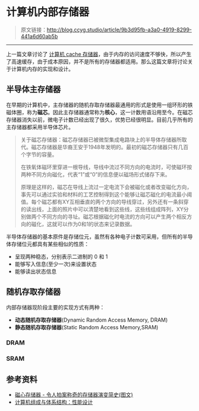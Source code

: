 # 计算机内部存储器

[annotation]: <id> (9b3d95fb-a3a0-4919-8299-441a6d60ab5b)
[annotation]: <status> (protect)
[annotation]: <create_time> (2019-04-22 14:39:12)
[annotation]: <category> (计算机科学)
[annotation]: <tags> (组成原理)

> 原文链接：<http://blog.ccyg.studio/article/9b3d95fb-a3a0-4919-8299-441a6d60ab5b>

---

上一篇文章讨论了 [计算机 cache 存储器](http://blog.ccyg.studio/article/ebdf0ad2-dc01-47e6-b203-43d8d37baab7)，由于内存的访问速度不够快，所以产生了高速缓存，由于成本原因，并不是所有的存储器都适用。那么这篇文章将讨论关于计算机内存的实现和设计。

## 半导体主存储器

在早期的计算机中，主存储器的随机存取存储器最通用的形式是使用一组环形的铁磁体圈，称为**磁芯**。因此主存储器通常称为**核心**，这一计数用语沿用至今。在磁芯存储器消失以前，微电子计数已经出现了很久，优势已经很明显。目前几乎所有的主存储器都采用半导体芯片。

> 关于磁芯存储器：磁芯存储器已被微型集成电路块上的半导体存储器所取代。磁芯存储器是华裔王安于1948年发明的。最初的磁芯存储器只有几百个字节的容量。
> 
>在铁氧体磁环里穿进一根导线，导线中流过不同方向的电流时，可使磁环按两种不同方向磁化，代表“1”或“0”的信息便以磁场形式储存下来。
>
>原理是这样的，磁芯在导线上流过一定电流下会被磁化或者改变磁化方向，事先可以通过实验和材料的工艺控制得到这个能够让磁芯磁化的电流最小阈值。每个磁芯都有XY互相垂直的两个方向的导线穿过，另外还有一条斜穿的读出线，上面的照片中可以清楚地看到这些线，这些线组成阵列，XY分别做两个不同方向的寻址。磁芯根据磁化时电流的方向可以产生两个相反方向的磁化，这就可以作为0和1的状态来记录数据。

半导体存储器的基本原件是存储位元，虽然有各种电子计数可采用，但所有的半导体存储位元都具有某些相似的性质：

- 呈现两种稳态，分别表示二进制的 0 和 1
- 能够写入信息(至少一次)来设置状态
- 能够读出状态信息

## 随机存取存储器

内部存储器现阶段主要的实现方式有两种：

- **动态随机存取存储器**(Dynamic Random Access Memory, DRAM)
- **静态随机存取存储器**(Static Random Access Memory,SRAM)

### DRAM



### SRAM


## 参考资料

- [磁心存储器 - 令人拍案称奇的存储器演变简史(图文)](http://www.elecfans.com/article/90/153/2012/memory_3.html)
- [计算机组成与体系结构：性能设计](https://book.douban.com/subject/6398113/)